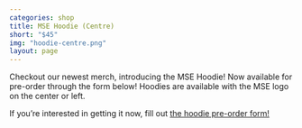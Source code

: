 ```yaml
---
categories: shop
title: MSE Hoodie (Centre)
short: "$45"
img: "hoodie-centre.png"
layout: page
---
```


Checkout our newest merch, introducing the MSE Hoodie! Now available for pre-order through the form below! Hoodies are available with the MSE logo on the center or left.

If you’re interested in getting it now, fill out <a href="https://docs.google.com/forms/d/e/1FAIpQLSesxlormjUR10y-z43YqOuvLa105mFlg8zxkkXrKqUD45uWiw/viewform">the hoodie pre-order form!</a> 
